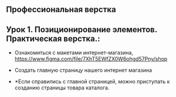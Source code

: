 ## Профессиональная верстка

Урок 1. Позиционирование элементов. Практическая верстка.:
<br>
---
- Ознакомиться с макетами интернет-магазина, https://www.figma.com/file/7XhT5EWfZX0W6ohgd57Pny/shop

- Создать главную страницу нашего интернет магазина

- *Если справились с главной страницей, можно приступать к созданию страницы товара каталога.